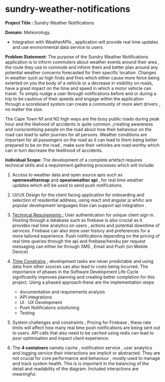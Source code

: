 # sundry-weather-notifications

**Project Title :** Sundry Weather Notifications 

**Domain:** Meteorology. 
- Integration with WeatherAPIs , application will provide real time updates and use environmental data service to users.

**Problem Statement:** The purpose of the Sundry Weather Notifications application is to inform commuters about weather events around their area , the route they use to commute and inform them and better plan around any potential weather concerns forecasted for their specific location. Changes in weather such as high finds and fires which either cause more force being exterted on you the body of a vehicle or a decrease in visibility on roads, have a great impact on the time and speed in which a motor vehicle can travel. To simply nudge a user through notifications before and or during a trip to be cautious of their speeds and engage within the application through a scoreboard system can create a community of more alert drivers , no matter the size. 

The Cape Town N1 and N2 high ways are the busy public roads during peak hour and the likehood of accidents is quite common ,creating awareness and conscientising people on the road about how their behaviour on the road can lead to safer journies for all persons. Weather conditions are important for all passengers on the road as it can lead to them being better prepared to be on the road , make sure their vehicles are road worthy which can in turn decrease the likelihood of accidents. 

**Individual Scope:** 
The development of a complete artefact requires technical skills and a requirement gathering processes which will include: 
1. Access to weather data and open source apis such as **openweathermap** and **opeanweather api** , for real time weather updates which will be used to send push notifications.
2. UI/UX Design for the client facing application for onboarding and selection of residential address, using react and angular js whihc are popular development languages than can support api integration .
3. <ins>Technical Requirements :</ins>
   User authentication for unique client sign in. 
   Hosting through a database such as firebase is also crucial as it provides real time analytics on users , actions and potential downtime of services.
   Firebase can also store user history and preferences for a more tailored experience.
   Push notifications depending on the pricing of real time queries through the api and firebase/heroku per request messaging can either be through SMS , Email and Push (on Mobile Device)

5. <ins>Time Constrains</ins> , development tasks are never predictable and using data from other sources can also lead to costs being incurred. The importance of phases in the Software Development Life Cycle significantly improves planning and creating better completion for this project. Using a phased approach these are the implementation steps 
   - documentation and requirements analysis
   - API integrations
   - UI . UX Development
   - Push Notificatons solutioning
   - Testing
  
6. System challenges and constraints ; Pricing for Firebase , these rate limits will affect how many real time push notifications are being sent out to users. API calls that also need to be cached using redis can lead to poor optimisation and impact client experience.

7. The **4 containers** namely cache , notification service , user analytics and logging service their interactions are implicit or abstracted. They are not crucial for core performance and behaviour , mostly used to manage and track system health.
This is is important in the balancing of the detail and readability of the diagram. Included interactions are meaningful.
   
